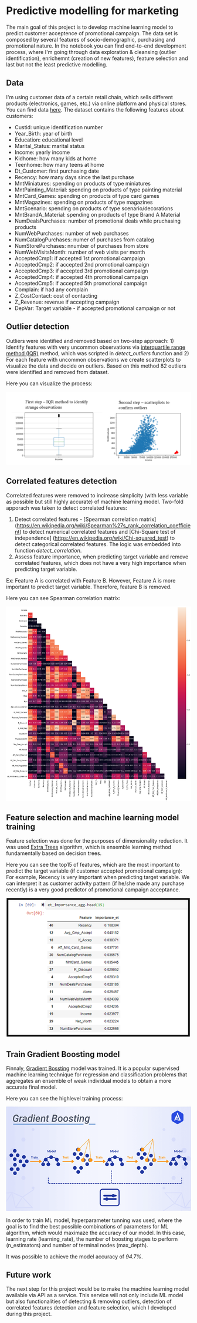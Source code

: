 # Predictive modelling for marketing

The main goal of this project is to develop machine learning model to predict customer acceptence of promotional campaign. The data set is composed by several features of socio-demographic, purchasing and promotional nature. In the notebook you can find end-to-end development process, where I'm going through data exploration & cleansing (outlier identification), enrichemnt (creation of new features), feature selection and last but not the least predictive modelling.

## Data

I'm using customer data of a certain retail chain, which sells different products (electronics, games, etc.) via online platform and physical stores. You can find data [here](https://github.com/VasylTsykolanov/Data_Science_Portfolio/blob/main/Predictive%20modelling%20for%20marketing/Store_Campaign.xlsx). The dataset contains the following features about customers:


* Custid: unique identification number
* Year_Birth: year of birth
* Education: educational level
* Marital_Status: marital status
* Income: yearly income
* Kidhome: how many kids at home
* Teenhome: how many teens at home
* Dt_Customer: first purchasing date
* Recency: how many days since the last purchase
* MntMiniatures: spending on products of type miniatures
* MntPainting_Material: spending on products of type painting material
* MntCard_Games: spending on products of type card games
* MntMagazines: spending on products of type magazines
* MntScenario: spending on products of type scenario/decorations
* MntBrandA_Material: spending on products of type Brand A Material
* NumDealsPurchases: number of promotional deals while pruchasing products
* NumWebPurchases: number of web purchases
* NumCatalogPurchases: numer of purchases from catalog
* NumStorePurchases: nnumber of purchases from store
* NumWebVisitsMonth: number of web visits per month
* AcceptedCmp1: if accepted 1st promotional campaign
* AcceptedCmp2: if accepted 2nd promotional campaign
* AcceptedCmp3: if accepted 3rd promotional campaign
* AcceptedCmp4: if accepted 4th promotional campaign
* AcceptedCmp5: if accepted 5th promotional campaign
* Complain: if had any complain
* Z_CostContact: cost of contacting
* Z_Revenue: revenue if accepting campaign
* DepVar: Target variable - if accepted promotional campaign or not

## Outlier detection

Outliers were identified and removed based on two-step approach: 1) Identify features with very uncommon observations via [interquartile range method (IQR)](https://online.stat.psu.edu/stat200/lesson/3/3.2) method, which was scripted in _detect_outliers_ function and 2) For each feature with uncommon observations we create scatterplots to visualize the data and decide on outliers. Based on this method 82 outliers were identified and removed from dataset.

Here you can visualize the process:

![outlier detection](https://github.com/VasylTsykolanov/Data_Science_Portfolio/blob/main/Predictive%20modelling%20for%20marketing/images/Outlier%20detection.PNG)

## Correlated features detection

Correlated features were removed to incirease simplicity (with less variable as possible but still highly accurate) of machine learning model. Two-fold apporach was taken to detect correlated features:

1) Detect correlated features - [Spearman correlation matrix] (https://en.wikipedia.org/wiki/Spearman%27s_rank_correlation_coefficient) to detect numerical correlated features and [Chi-Square test of independence] (https://en.wikipedia.org/wiki/Chi-squared_test) to detect categorical correlated features. The logic was embedded into function _detect_correlation_.
2) Assess feature importance, when predicting target variable and remove correlated features, which does not have a very high importance when predicting target variable.

Ex: Feature A is correlated with Feature B. However, Feature A is more important to predict target variable. Therefore, feature B is removed.

Here you can see Spearman correlation matrix:

![correlated_features](https://github.com/VasylTsykolanov/Data_Science_Portfolio/blob/main/Predictive%20modelling%20for%20marketing/images/corr.png)

## Feature selection and machine learning model training

Feature selection was done for the purposes of dimensionality reduction. It was used [Extra Trees](https://medium.com/@namanbhandari/extratreesclassifier-8e7fc0502c7) algorithm, which is ensemble learning method fundamentally based on decision trees. 


Here you can see the top15 of features, which are the most important to predict the target variable (if customer accepted promotional campaign):
For example, Recency is very important when predicting target variable. We can interpret it as customer activity pattern (if he/she made any purchase recently) is a very good predictor of promotional campaign acceptance.

![feature_selection](https://github.com/VasylTsykolanov/Data_Science_Portfolio/blob/main/Predictive%20modelling%20for%20marketing/images/feature_selection.PNG)

## Train Gradient Boosting model

Finnaly, [Gradient Bossting](https://docs.paperspace.com/machine-learning/wiki/gradient-boosting) model was trained. It is a popular supervised machine learning technique for regression and classification problems that aggregates an ensemble of weak individual models to obtain a more accurate final model.

Here you can see the highlevel training process:

![Gradient](https://github.com/VasylTsykolanov/Data_Science_Portfolio/blob/main/Predictive%20modelling%20for%20marketing/images/akira-ai-gradient-boosting-ml-technique.png)

In order to train ML model, hyperparameter tunning was used, where the goal is to find the best possible combinations of parameters for ML algorithm, which would maximaze the accuracy of our model. In this case, learning rate (learning_rate), the number of boosting stages to perform (n_estimators) and  number of terminal nodes (max_depth).

It was possible to achieve the model accuracy of _94.7%_.

## Future work

The next step for this project would be to make the machine learning model available via API as a service. This service will not only include ML model but also functionalities of detecting & removing outliers, detection of correlated features detection and feature selection, which I developed during this project.











